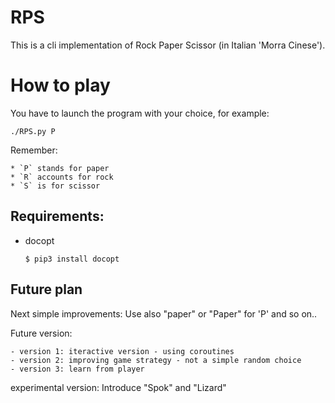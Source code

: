 # RPS

This is a cli implementation of Rock Paper Scissor (in Italian 'Morra Cinese').

# How to play

You have to launch the program with your choice, for example:

    ./RPS.py P

Remember:

    * `P` stands for paper
    * `R` accounts for rock
    * `S` is for scissor

## Requirements:

  - docopt
      
        $ pip3 install docopt


## Future plan

Next simple improvements:
Use also "paper" or "Paper" for 'P' and so on..

Future version:

    - version 1: iteractive version - using coroutines
    - version 2: improving game strategy - not a simple random choice
    - version 3: learn from player

experimental version:
Introduce "Spok" and "Lizard" 
